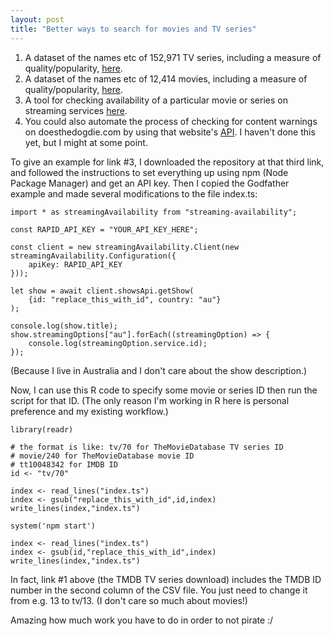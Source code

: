 ```yaml
---
layout: post
title: "Better ways to search for movies and TV series"
---
```


1. A dataset of the names etc of 152,971 TV series, including a measure of quality/popularity, [here](https://www.kaggle.com/datasets/bourdier/all-tv-series-details-dataset).
2. A dataset of the names etc of 12,414 movies, including a measure of quality/popularity, [here](https://old.reddit.com/r/datasets/comments/1ecj6m2/dataset_for_rotten_tomatoes_movies_1970_2024/).
3. A tool for checking availability of a particular movie or series on streaming services [here](https://github.com/movieofthenight/ts-streaming-availability).
4. You could also automate the process of checking for content warnings on doesthedogdie.com by using that website's [API](https://www.doesthedogdie.com/api). I haven't done this yet, but I might at some point.  

To give an example for link #3, I downloaded the repository at that third link, and followed the instructions to set everything up using npm (Node Package Manager) and get an API key. Then I copied the Godfather example and made several modifications to the file index.ts:

~~~
import * as streamingAvailability from "streaming-availability";

const RAPID_API_KEY = "YOUR_API_KEY_HERE";

const client = new streamingAvailability.Client(new streamingAvailability.Configuration({
	apiKey: RAPID_API_KEY
}));

let show = await client.showsApi.getShow(
	{id: "replace_this_with_id", country: "au"}
);

console.log(show.title);
show.streamingOptions["au"].forEach((streamingOption) => {
	console.log(streamingOption.service.id);
});

~~~

(Because I live in Australia and I don't care about the show description.)

Now, I can use this R code to specify some movie or series ID then run the script for that ID. (The only reason I'm working in R here is personal preference and my existing workflow.)

~~~
library(readr)

# the format is like: tv/70 for TheMovieDatabase TV series ID
# movie/240 for TheMovieDatabase movie ID
# tt10048342 for IMDB ID
id <- "tv/70"

index <- read_lines("index.ts")
index <- gsub("replace_this_with_id",id,index)
write_lines(index,"index.ts")

system('npm start')

index <- read_lines("index.ts")
index <- gsub(id,"replace_this_with_id",index)
write_lines(index,"index.ts")
~~~

In fact, link #1 above (the TMDB TV series download) includes the TMDB ID number in the second column of the CSV file. You just need to change it from e.g. 13 to tv/13. (I don't care so much about movies!)  

Amazing how much work you have to do in order to not pirate :/

